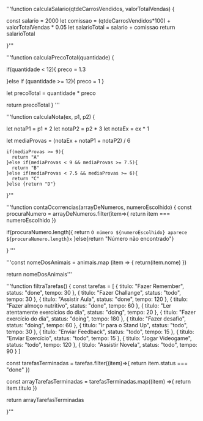 <!-- -  Exercícios de Fixação de Javascript  -->


<!-- -  EX 1 -JS  -->


'''function calculaSalario(qtdeCarrosVendidos, valorTotalVendas) {

const salario = 2000 
let comissao = (qtdeCarrosVendidos*100) + valorTotalVendas * 0.05 
let salarioTotal = salario + comissao 
return salarioTotal

}'''

<!-- -  EX 2 -JS  -->

'''function calculaPrecoTotal(quantidade) {

if(quantidade < 12){ preco = 1.3 

}else if (quantidade >= 12){ preco = 1 } 

let precoTotal = quantidade * preco 

return precoTotal
} '''

<!-- -  EX 3 -JS  -->


'''function calculaNota(ex, p1, p2) {

let notaP1 = p1 * 2 
let notaP2 = p2 * 3
let notaEx = ex * 1 
 
  
let mediaProvas = (notaEx + notaP1 + notaP2) / 6
  
    if(mediaProvas >= 9){
      return "A"
    }else if(mediaProvas < 9 && mediaProvas >= 7.5){
      return "B"
    }else if(mediaProvas < 7.5 && mediaProvas >= 6){
      return "C"
    }else {return "D"} 
    
}'''


<!-- -  EX 4 -JS  -->

'''function contaOcorrencias(arrayDeNumeros, numeroEscolhido) {
const procuraNumero = arrayDeNumeros.filter(item=>{
return item === numeroEscolhido
})

if(procuraNumero.length){
return `O número ${numeroEscolhido} aparece ${procuraNumero.length}x` 
}else{return "Número não encontrado"}
  
} '''

<!-- -  EX 5 -JS  -->

'''const nomeDosAnimais = animais.map (item => 
{ return(item.nome) })

return nomeDosAnimais'''

<!-- -  EX 6 -JS  -->

'''function filtraTarefas() {
  const tarefas = [
    { titulo: "Fazer Remember", status: "done", tempo: 30 },
    { titulo: "Fazer Challange", status: "todo", tempo: 30 },
    { titulo: "Assistir Aula", status: "done", tempo: 120 },
    { titulo: "Fazer almoço nutritivo", status: "done", tempo: 60 },
    { titulo: "Ler atentamente exercícios do dia", status: "doing", tempo: 20 },
    { titulo: "Fazer exercício do dia", status: "doing", tempo: 180 },
    { titulo: "Fazer desafio", status: "doing", tempo: 60 },
    { titulo: "Ir para o Stand Up", status: "todo", tempo: 30 },
    { titulo: "Enviar Feedback", status: "todo", tempo: 15 },
    { titulo: "Enviar Exercício", status: "todo", tempo: 15 },
    { titulo: "Jogar Videogame", status: "todo", tempo: 120 },
    { titulo: "Assistir Novela", status: "todo", tempo: 90 }
 ]

const tarefasTerminadas = tarefas.filter((item)=>{
    return item.status === "done"
  })
  
  const arrayTarefasTerminadas = tarefasTerminadas.map((item) =>{
    return item.titulo
  })
  

return arrayTarefasTerminadas


}'''

